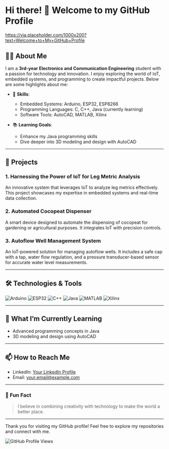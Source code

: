 # Hi there! 👋 Welcome to my GitHub Profile

https://via.placeholder.com/1000x200?text=Welcome+to+My+GitHub+Profile

## 👨‍💻 About Me

I am a **3rd-year Electronics and Communication Engineering** student with a passion for technology and innovation. I enjoy exploring the world of IoT, embedded systems, and programming to create impactful projects. Below are some highlights about me:

- 🌟 **Skills**:
  - Embedded Systems: Arduino, ESP32, ESP8266
  - Programming Languages: C, C++, Java (currently learning)
  - Software Tools: AutoCAD, MATLAB, Xilinx

- 📚 **Learning Goals**:
  - Enhance my Java programming skills
  - Dive deeper into 3D modeling and design with AutoCAD

---

## 🚀 Projects

### 1. Harnessing the Power of IoT for Leg Metric Analysis
An innovative system that leverages IoT to analyze leg metrics effectively. This project showcases my expertise in embedded systems and real-time data collection.

### 2. Automated Cocopeat Dispenser
A smart device designed to automate the dispensing of cocopeat for gardening or agricultural purposes. It integrates IoT with precision controls.

### 3. Autoflow Well Management System
An IoT-powered solution for managing autoflow wells. It includes a safe cap with a tap, water flow regulation, and a pressure transducer-based sensor for accurate water level measurements.

---

## 🛠️ Technologies & Tools

![Arduino](https://img.shields.io/badge/-Arduino-00979D?style=flat-square&logo=Arduino&logoColor=white)
![ESP32](https://img.shields.io/badge/-ESP32-E7352C?style=flat-square&logo=espressif&logoColor=white)
![C++](https://img.shields.io/badge/-C++-00599C?style=flat-square&logo=C%2B%2B&logoColor=white)
![Java](https://img.shields.io/badge/-Java-007396?style=flat-square&logo=Java&logoColor=white)
![MATLAB](https://img.shields.io/badge/-MATLAB-0076A8?style=flat-square&logo=Mathworks&logoColor=white)
![Xilinx](https://img.shields.io/badge/-Xilinx-F70000?style=flat-square&logo=Xilinx&logoColor=white)

---

## 🌱 What I’m Currently Learning
- Advanced programming concepts in Java
- 3D modeling and design using AutoCAD

---

## 📫 How to Reach Me

- LinkedIn: [Your LinkedIn Profile](https://linkedin.com/in/yourprofile)
- Email: [your.email@example.com](mailto:your.email@example.com)

---

### 🎨 Fun Fact
> I believe in combining creativity with technology to make the world a better place.

---

Thank you for visiting my GitHub profile! Feel free to explore my repositories and connect with me.

![GitHub Profile Views](https://komarev.com/ghpvc/?username=yourusername&color=blue&style=flat-square)
